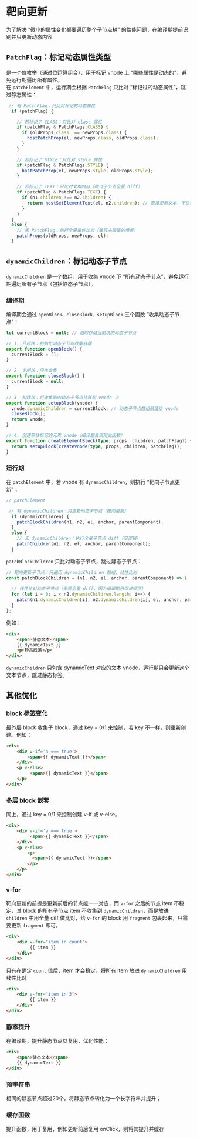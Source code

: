 # 靶向更新
为了解决 “微小的属性变化都要遍历整个子节点树” 的性能问题，在编译期提前识别并只更新动态内容

## `PatchFlag`：标记动态属性类型
是一个位枚举（通过位运算组合），用于标记 vnode 上 “哪些属性是动态的”，避免运行期遍历所有属性。  
在 `patchElement` 中，运行期会根据 `PatchFlag` 只比对 “标记过的动态属性”，跳过静态属性：
```ts
 // 有 PatchFlag：只比对标记的动态属性
  if (patchFlag) {

    // 若标记了 CLASS：只比对 class 属性
    if (patchFlag & PatchFlags.CLASS) {
      if (oldProps.class !== newProps.class) {
        hostPatchProp(el, newProps.class, oldProps.class);
      }
    }

    // 若标记了 STYLE：只比对 style 属性
    if (patchFlag & PatchFlags.STYLE) {
      hostPatchProp(el, newProps.style, oldProps.style);
    }

    // 若标记了 TEXT：只比对文本内容（跳过子节点全量 diff）
    if (patchFlag & PatchFlags.TEXT) {
      if (n1.children !== n2.children) {
        return hostSetElementText(el, n2.children); // 直接更新文本，不执行全量 diff
      }
    }
  } 
  else {
    // 无 PatchFlag：执行全量属性比对（兼容未编译的场景）
    patchProps(oldProps, newProps, el);
  }
```


## `dynamicChildren`：标记动态子节点
`dynamicChildren` 是一个数组，用于收集 vnode 下 “所有动态子节点”，避免运行期遍历所有子节点（包括静态子节点）。

### 编译期
编译期会通过 `openBlock、closeBlock、setupBlock` 三个函数 “收集动态子节点”：
```ts
let currentBlock = null; // 临时存储当前块的动态子节点

// 1. 开启块：初始化动态子节点收集容器
export function openBlock() {
  currentBlock = [];
}

// 2. 关闭块：停止收集
export function closeBlock() {
  currentBlock = null;
}

// 3. 构建块：将收集到的动态子节点挂载到 vnode 上
export function setupBlock(vnode) {
  vnode.dynamicChildren = currentBlock; // 动态子节点数组赋值给 vnode
  closeBlock();
  return vnode;
}

// 4. 创建带块标记的元素 vnode（编译期会调用此函数）
export function createElementBlock(type, props, children, patchFlag?) {
  return setupBlock(createVnode(type, props, children, patchFlag));
}
```


### 运行期
在 `patchElement` 中，若 vnode 有 `dynamicChildren`，则执行 “靶向子节点更新”；
```ts
// patchElement

 // 有 dynamicChildren：只更新动态子节点（靶向更新）
  if (dynamicChildren) {
    patchBlockChildren(n1, n2, el, anchor, parentComponent);
  } 
  else {
    // 无 dynamicChildren：执行全量子节点 diff（旧逻辑）
    patchChildren(n1, n2, el, anchor, parentComponent);
  }
```
`patchBlockChildren` 只比对动态子节点，跳过静态子节点：
```ts
// 靶向更新子节点：只遍历 dynamicChildren 数组，线性比对
const patchBlockChildren = (n1, n2, el, anchor, parentComponent) => {
    
  // 线性比对动态子节点（无需全量 diff，因为编译期已保证顺序）
  for (let i = 0; i < n2.dynamicChildren.length; i++) {
    patch(n1.dynamicChildren[i], n2.dynamicChildren[i], el, anchor, parentComponent);
  }
};
```
例如：
```html
<div>
    <span>静态文本</span>
    {{ dynamicText }}
    <p>静态段落</p>
</div>
```
`dynamicChildren` 只包含 dynamicText 对应的文本 vnode，运行期只会更新这个文本节点，跳过静态标签。


## 其他优化
### block 标签变化
最外层 block 收集子 block，通过 key = 0/1 来控制，若 key 不一样，则重新创建。例如：
```html
<div>
    <div v-if='a === true'>
        <span>{{ dynamicText }}</span>
    </div>
    <p v-else>
         <span>{{ dynamicText }}</span>
    </p>
</div>
```

### 多层 block 嵌套
同上，通过 key = 0/1 来控制创建 v-if 或 v-else。
```html
<div>
    <div v-if='a === true'>
         <span>{{ dynamicText }}</span>
    </div>
    <p v-else>
        <p>
          <span>{{ dynamicText }}</span>
        </p>
    </p>
</div>
```


### v-for
靶向更新的前提是更新前后的节点能一一对应，而 `v-for` 之后的节点 item 不稳定，其 block 的所有子节点 item 不收集到 `dynamicChildren`，而是放进 `children` 中用全量 diff 做比对，给 `v-for` 的 block 用 `fragment` 包裹起来，只需要更新 `fragment` 即可。
```html
<div>
    <div v-for="item in count">
         {{ item }}
    </div>
</div>
```
只有在确定 `count` 值后，item 才会稳定，将所有 item 放进 `dynamicChildren` 用线性比对
```html
<div>
    <div v-for="item in 3">
         {{ item }}
    </div>
</div>
```

### 静态提升
在编译期，提升静态节点以复用，优化性能；
```html
<div>
    <span>静态文本</span>
    {{ dynamicText }}
</div>
```

### 预字符串
相同的静态节点超过20个，将静态节点转化为一个长字符串并提升；

### 缓存函数
提升函数，用于复用，例如更新前后复用 onClick，则将其提升并缓存